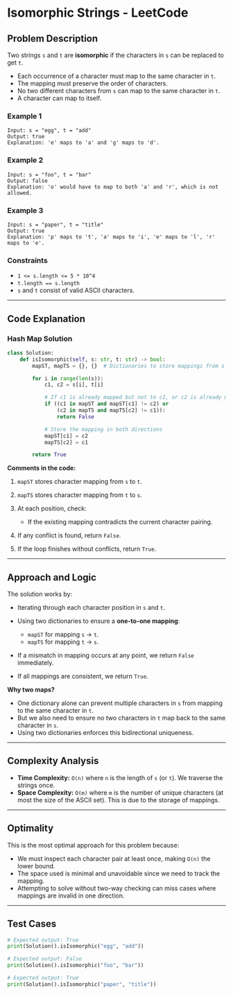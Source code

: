 # Isomorphic Strings - LeetCode

## Problem Description

Two strings `s` and `t` are **isomorphic** if the characters in `s` can be replaced to get `t`.

* Each occurrence of a character must map to the same character in `t`.
* The mapping must preserve the order of characters.
* No two different characters from `s` can map to the same character in `t`.
* A character can map to itself.

### Example 1

```
Input: s = "egg", t = "add"
Output: true
Explanation: 'e' maps to 'a' and 'g' maps to 'd'.
```

### Example 2

```
Input: s = "foo", t = "bar"
Output: false
Explanation: 'o' would have to map to both 'a' and 'r', which is not allowed.
```

### Example 3

```
Input: s = "paper", t = "title"
Output: true
Explanation: 'p' maps to 't', 'a' maps to 'i', 'e' maps to 'l', 'r' maps to 'e'.
```

### Constraints

* `1 <= s.length <= 5 * 10^4`
* `t.length == s.length`
* `s` and `t` consist of valid ASCII characters.

---

## Code Explanation

### Hash Map Solution

```python
class Solution:
    def isIsomorphic(self, s: str, t: str) -> bool:
        mapST, mapTS = {}, {}  # Dictionaries to store mappings from s to t and t to s

        for i in range(len(s)):
            c1, c2 = s[i], t[i]

            # If c1 is already mapped but not to c2, or c2 is already mapped but not to c1, it's invalid
            if ((c1 in mapST and mapST[c1] != c2) or
                (c2 in mapTS and mapTS[c2] != c1)):
                return False

            # Store the mapping in both directions
            mapST[c1] = c2
            mapTS[c2] = c1

        return True
```

**Comments in the code:**

1. `mapST` stores character mapping from `s` to `t`.
2. `mapTS` stores character mapping from `t` to `s`.
3. At each position, check:

   * If the existing mapping contradicts the current character pairing.
4. If any conflict is found, return `False`.
5. If the loop finishes without conflicts, return `True`.

---

## Approach and Logic

The solution works by:

* Iterating through each character position in `s` and `t`.
* Using two dictionaries to ensure a **one-to-one mapping**:

  * `mapST` for mapping `s` → `t`.
  * `mapTS` for mapping `t` → `s`.
* If a mismatch in mapping occurs at any point, we return `False` immediately.
* If all mappings are consistent, we return `True`.

**Why two maps?**

* One dictionary alone can prevent multiple characters in `s` from mapping to the same character in `t`.
* But we also need to ensure no two characters in `t` map back to the same character in `s`.
* Using two dictionaries enforces this bidirectional uniqueness.

---

## Complexity Analysis

* **Time Complexity:** `O(n)` where `n` is the length of `s` (or `t`). We traverse the strings once.
* **Space Complexity:** `O(m)` where `m` is the number of unique characters (at most the size of the ASCII set). This is due to the storage of mappings.

---

## Optimality

This is the most optimal approach for this problem because:

* We must inspect each character pair at least once, making `O(n)` the lower bound.
* The space used is minimal and unavoidable since we need to track the mapping.
* Attempting to solve without two-way checking can miss cases where mappings are invalid in one direction.

---

## Test Cases

```python
# Expected output: True
print(Solution().isIsomorphic("egg", "add"))

# Expected output: False
print(Solution().isIsomorphic("foo", "bar"))

# Expected output: True
print(Solution().isIsomorphic("paper", "title"))
```